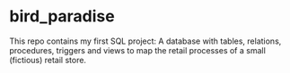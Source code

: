 # bird_paradise
This repo contains my first SQL project: A database with tables, relations, procedures, triggers and views to map the retail processes of a small (fictious) retail store.
